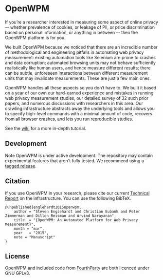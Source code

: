 OpenWPM
=======

If you’re a researcher interested in measuring some aspect of online privacy -- whether prevalence of cookies, or leakage of PII, or price discrimination based on personal information, or anything in between -- then the OpenWPM platform is for you.

We built OpenWPM because we noticed that there are an incredible number of methodological and engineering pitfalls in automating web privacy measurement: existing automation tools like Selenium are prone to crashes and data corruption; automated browsing units may not behave sufficiently realistically like human users, and hence measure different results; there can be subtle, unforeseen interactions between different measurement units that may invalidate measurements. These are just a few main ones.

OpenWPM handles all these aspects so you don’t have to. We built it based on a year of our own our hard-earned experience and mistakes in running web privacy measurement studies, our detailed survey of 32 such prior papers, and numerous discussions with researchers in this area. Our crawling infrastructure abstracts away the underlying tools and allows you to specify high-level commands with a minimal amount of code, recovers from all browser crashes, and lets you run reproducible studies. 

See the [wiki](https://github.com/citp/OpenWPM/wiki) for a more in-depth tutorial.

Development
-----------

Note OpenWPM is under active development. The repository may contain experimental features that aren't fully tested. We recommend using a [tagged release](https://github.com/citp/OpenWPM/releases).

Citation
--------

If you use OpenWPM in your research, please cite our current [Technical Report](http://www.cs.princeton.edu/~ste/papers/openwpm_03-2015.pdf) on the infrastructure. You can use the following BibTeX.

    @unpublished{englehardt2015openwpm,
        author = "Steven Englehardt and Christian Eubank and Peter Zimmerman and Dillon Reisman and Arvind Narayanan",
        title  = "{OpenWPM: An Automated Platform for Web Privacy Measurement}",
        month = "mar",
        year   = "2015",
        note = "Manuscript"
    }

License
-------

OpenWPM and included code from [FourthParty](https://github.com/fourthparty/fourthparty) are both licenced under GNU GPLv3.
